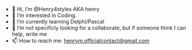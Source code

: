 - 👋 Hi, I’m @Henry4styles AKA henry
- 👀 I’m interested in Coding.
- 🌱 I’m currently learning Delphi/Pascal
- 💞️ I’m not specificly looking for a collaborate, but if someone think I can help, write me  
- 📫 How to reach me: henrym.officialcontact@gmail.com 

<!---
Henry4styles/Henry4styles is a ✨ special ✨ repository because its `README.md` (this file) appears on your GitHub profile.
You can click the Preview link to take a look at your changes.
--->
